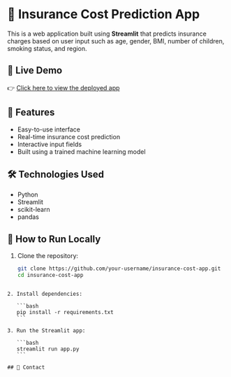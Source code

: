 # 🏥 Insurance Cost Prediction App

This is a web application built using **Streamlit** that predicts insurance charges based on user input such as age, gender, BMI, number of children, smoking status, and region.

## 🔗 Live Demo

👉 [Click here to view the deployed app](https://insurance-cost-app-jxavhdgxcekhjtdqcxuicw.streamlit.app/)

## 📌 Features

- Easy-to-use interface
- Real-time insurance cost prediction
- Interactive input fields
- Built using a trained machine learning model

## 🛠️ Technologies Used

- Python
- Streamlit
- scikit-learn
- pandas

## 🚀 How to Run Locally

1. Clone the repository:

   ```bash
   git clone https://github.com/your-username/insurance-cost-app.git
   cd insurance-cost-app
````

2. Install dependencies:

   ```bash
   pip install -r requirements.txt
   ```

3. Run the Streamlit app:

   ```bash
   streamlit run app.py
   ```

## 📧 Contact

